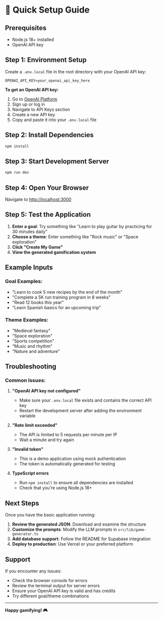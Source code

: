 # 🚀 Quick Setup Guide

## Prerequisites

- Node.js 18+ installed
- OpenAI API key

## Step 1: Environment Setup

Create a `.env.local` file in the root directory with your OpenAI API key:

```env
OPENAI_API_KEY=your_openai_api_key_here
```

**To get an OpenAI API key:**
1. Go to [OpenAI Platform](https://platform.openai.com/)
2. Sign up or log in
3. Navigate to API Keys section
4. Create a new API key
5. Copy and paste it into your `.env.local` file

## Step 2: Install Dependencies

```bash
npm install
```

## Step 3: Start Development Server

```bash
npm run dev
```

## Step 4: Open Your Browser

Navigate to [http://localhost:3000](http://localhost:3000)

## Step 5: Test the Application

1. **Enter a goal**: Try something like "Learn to play guitar by practicing for 30 minutes daily"
2. **Choose a theme**: Enter something like "Rock music" or "Space exploration"
3. **Click "Create My Game"**
4. **View the generated gamification system**

## Example Inputs

### Goal Examples:
- "Learn to cook 5 new recipes by the end of the month"
- "Complete a 5K run training program in 8 weeks"
- "Read 12 books this year"
- "Learn Spanish basics for an upcoming trip"

### Theme Examples:
- "Medieval fantasy"
- "Space exploration"
- "Sports competition"
- "Music and rhythm"
- "Nature and adventure"

## Troubleshooting

### Common Issues:

1. **"OpenAI API key not configured"**
   - Make sure your `.env.local` file exists and contains the correct API key
   - Restart the development server after adding the environment variable

2. **"Rate limit exceeded"**
   - The API is limited to 5 requests per minute per IP
   - Wait a minute and try again

3. **"Invalid token"**
   - This is a demo application using mock authentication
   - The token is automatically generated for testing

4. **TypeScript errors**
   - Run `npm install` to ensure all dependencies are installed
   - Check that you're using Node.js 18+

## Next Steps

Once you have the basic application running:

1. **Review the generated JSON**: Download and examine the structure
2. **Customize the prompts**: Modify the LLM prompts in `src/lib/game-generator.ts`
3. **Add database support**: Follow the README for Supabase integration
4. **Deploy to production**: Use Vercel or your preferred platform

## Support

If you encounter any issues:
- Check the browser console for errors
- Review the terminal output for server errors
- Ensure your OpenAI API key is valid and has credits
- Try different goal/theme combinations

---

**Happy gamifying! 🎮** 